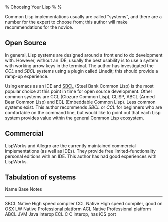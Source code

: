 % Choosing Your Lisp
%
%

Common Lisp implementations usually are called "systems", and there
are a number for the expert to choose from; this author will make
recommendations for the novice.

Open Source
---

In general, Lisp systems are designed around a front end to do
development with.  However, without an IDE, usually the best usability
is to use a system with working arrow keys in the terminal. The author
has investigated the *CCL* and *SBCL* systems using a plugin called
Linedit; this should provide a ramp-up experience.

Using emacs as an IDE and [SBCL](http://sbcl.org) (Steel Bank Common
Lisp) is the most popular choice at this point in time for open source
development. Other common systems are CCL (Clozure Common Lisp),
CLISP, ABCL (Armed Bear Common Lisp) and ECL (Embeddable Common
Lisp). Less common systems exist. This author recommends _SBCL_ or
_CCL_ for beginners who are comfortable on the command line, but would
like to point out that each Lisp system provides value within the
general Common Lisp ecosystem.


Commercial
---

LispWorks and Allegro are the currently maintained commercial
implementations (as well as IDEs). They provide free
limited-functionality personal editions with an IDE. This author has
had good experiences with LispWorks.


Tabulation  of systems
---

Name  Base   Notes
----  ----   -------
SBCL  Native High speed compiler
 CCL  Native High speed compiler, good on OSX
 LW   Native Professional platform
 ACL  Native Professional platform
ABCL  JVM    Java interop
 ECL  C      C interop, has iOS port
